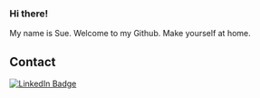 ### Hi there!

My name is Sue. Welcome to my Github. Make yourself at home.

## Contact

[![LinkedIn Badge](https://img.shields.io/badge/-LinkedIn-0077b5?style=flat-square&logo=linkedin&logoColor=white&link=https://twitter.com/magnologan)]([[https://www.linkedin.com/in/magnologan](https://www.linkedin.com/in/suellen-caroline/)](https://www.linkedin.com/in/suellen-caroline/)/)




<!---
scaroline5/scaroline5 is a ✨ special ✨ repository because its `README.md` (this file) appears on your GitHub profile.
You can click the Preview link to take a look at your changes.
--->
